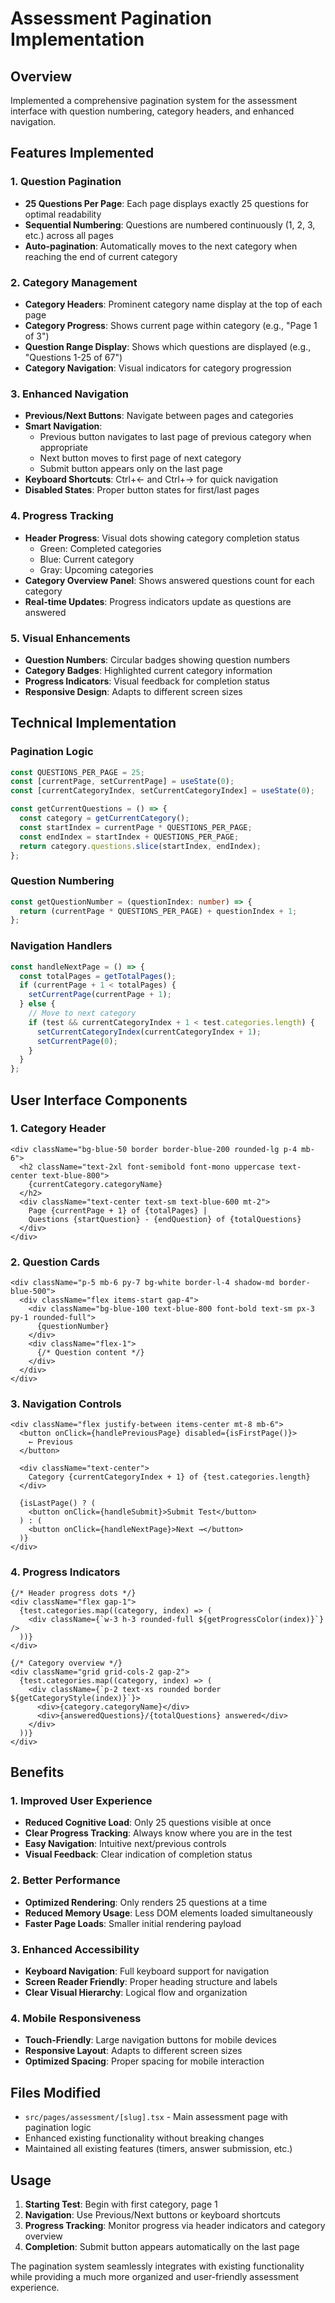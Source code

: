 # Assessment Pagination Implementation

## Overview
Implemented a comprehensive pagination system for the assessment interface with question numbering, category headers, and enhanced navigation.

## Features Implemented

### 1. **Question Pagination**
- **25 Questions Per Page**: Each page displays exactly 25 questions for optimal readability
- **Sequential Numbering**: Questions are numbered continuously (1, 2, 3, etc.) across all pages
- **Auto-pagination**: Automatically moves to the next category when reaching the end of current category

### 2. **Category Management**
- **Category Headers**: Prominent category name display at the top of each page
- **Category Progress**: Shows current page within category (e.g., "Page 1 of 3")
- **Question Range Display**: Shows which questions are displayed (e.g., "Questions 1-25 of 67")
- **Category Navigation**: Visual indicators for category progression

### 3. **Enhanced Navigation**
- **Previous/Next Buttons**: Navigate between pages and categories
- **Smart Navigation**: 
  - Previous button navigates to last page of previous category when appropriate
  - Next button moves to first page of next category
  - Submit button appears only on the last page
- **Keyboard Shortcuts**: Ctrl+← and Ctrl+→ for quick navigation
- **Disabled States**: Proper button states for first/last pages

### 4. **Progress Tracking**
- **Header Progress**: Visual dots showing category completion status
  - Green: Completed categories
  - Blue: Current category
  - Gray: Upcoming categories
- **Category Overview Panel**: Shows answered questions count for each category
- **Real-time Updates**: Progress indicators update as questions are answered

### 5. **Visual Enhancements**
- **Question Numbers**: Circular badges showing question numbers
- **Category Badges**: Highlighted current category information
- **Progress Indicators**: Visual feedback for completion status
- **Responsive Design**: Adapts to different screen sizes

## Technical Implementation

### Pagination Logic
```typescript
const QUESTIONS_PER_PAGE = 25;
const [currentPage, setCurrentPage] = useState(0);
const [currentCategoryIndex, setCurrentCategoryIndex] = useState(0);

const getCurrentQuestions = () => {
  const category = getCurrentCategory();
  const startIndex = currentPage * QUESTIONS_PER_PAGE;
  const endIndex = startIndex + QUESTIONS_PER_PAGE;
  return category.questions.slice(startIndex, endIndex);
};
```

### Question Numbering
```typescript
const getQuestionNumber = (questionIndex: number) => {
  return (currentPage * QUESTIONS_PER_PAGE) + questionIndex + 1;
};
```

### Navigation Handlers
```typescript
const handleNextPage = () => {
  const totalPages = getTotalPages();
  if (currentPage + 1 < totalPages) {
    setCurrentPage(currentPage + 1);
  } else {
    // Move to next category
    if (test && currentCategoryIndex + 1 < test.categories.length) {
      setCurrentCategoryIndex(currentCategoryIndex + 1);
      setCurrentPage(0);
    }
  }
};
```

## User Interface Components

### 1. **Category Header**
```tsx
<div className="bg-blue-50 border border-blue-200 rounded-lg p-4 mb-6">
  <h2 className="text-2xl font-semibold font-mono uppercase text-center text-blue-800">
    {currentCategory.categoryName}
  </h2>
  <div className="text-center text-sm text-blue-600 mt-2">
    Page {currentPage + 1} of {totalPages} | 
    Questions {startQuestion} - {endQuestion} of {totalQuestions}
  </div>
</div>
```

### 2. **Question Cards**
```tsx
<div className="p-5 mb-6 py-7 bg-white border-l-4 shadow-md border-blue-500">
  <div className="flex items-start gap-4">
    <div className="bg-blue-100 text-blue-800 font-bold text-sm px-3 py-1 rounded-full">
      {questionNumber}
    </div>
    <div className="flex-1">
      {/* Question content */}
    </div>
  </div>
</div>
```

### 3. **Navigation Controls**
```tsx
<div className="flex justify-between items-center mt-8 mb-6">
  <button onClick={handlePreviousPage} disabled={isFirstPage()}>
    ← Previous
  </button>
  
  <div className="text-center">
    Category {currentCategoryIndex + 1} of {test.categories.length}
  </div>
  
  {isLastPage() ? (
    <button onClick={handleSubmit}>Submit Test</button>
  ) : (
    <button onClick={handleNextPage}>Next →</button>
  )}
</div>
```

### 4. **Progress Indicators**
```tsx
{/* Header progress dots */}
<div className="flex gap-1">
  {test.categories.map((category, index) => (
    <div className={`w-3 h-3 rounded-full ${getProgressColor(index)}`} />
  ))}
</div>

{/* Category overview */}
<div className="grid grid-cols-2 gap-2">
  {test.categories.map((category, index) => (
    <div className={`p-2 text-xs rounded border ${getCategoryStyle(index)}`}>
      <div>{category.categoryName}</div>
      <div>{answeredQuestions}/{totalQuestions} answered</div>
    </div>
  ))}
</div>
```

## Benefits

### 1. **Improved User Experience**
- **Reduced Cognitive Load**: Only 25 questions visible at once
- **Clear Progress Tracking**: Always know where you are in the test
- **Easy Navigation**: Intuitive next/previous controls
- **Visual Feedback**: Clear indication of completion status

### 2. **Better Performance**
- **Optimized Rendering**: Only renders 25 questions at a time
- **Reduced Memory Usage**: Less DOM elements loaded simultaneously
- **Faster Page Loads**: Smaller initial rendering payload

### 3. **Enhanced Accessibility**
- **Keyboard Navigation**: Full keyboard support for navigation
- **Screen Reader Friendly**: Proper heading structure and labels
- **Clear Visual Hierarchy**: Logical flow and organization

### 4. **Mobile Responsiveness**
- **Touch-Friendly**: Large navigation buttons for mobile devices
- **Responsive Layout**: Adapts to different screen sizes
- **Optimized Spacing**: Proper spacing for mobile interaction

## Files Modified
- `src/pages/assessment/[slug].tsx` - Main assessment page with pagination logic
- Enhanced existing functionality without breaking changes
- Maintained all existing features (timers, answer submission, etc.)

## Usage
1. **Starting Test**: Begin with first category, page 1
2. **Navigation**: Use Previous/Next buttons or keyboard shortcuts
3. **Progress Tracking**: Monitor progress via header indicators and category overview
4. **Completion**: Submit button appears automatically on the last page

The pagination system seamlessly integrates with existing functionality while providing a much more organized and user-friendly assessment experience.
